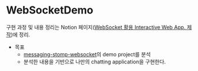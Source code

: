 # WebSocketDemo
구현 과정 및 내용 정리는 Notion 페이지([WebSocket 활용 Interactive Web App. 제작](https://www.notion.so/gentledot/WebSocket-Interactive-Web-App-367008549b624e8f9624bf790c988483))에 정리.

- 목표
    - [messaging-stomp-websocket](https://spring.io/guides/gs/messaging-stomp-websocket/)의 demo project를 분석
    - 분석한 내용을 기반으로 나만의 chatting application을 구현한다.
    

# 